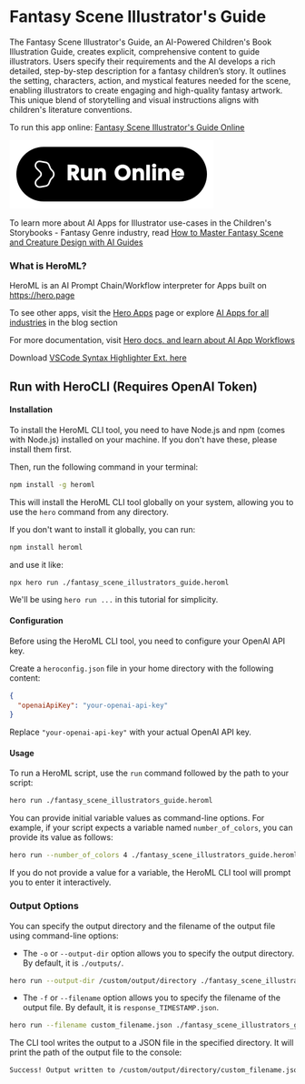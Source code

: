 # Fantasy Scene Illustrator's Guide

The Fantasy Scene Illustrator's Guide, an AI-Powered Children's Book Illustration Guide, creates explicit, comprehensive content to guide illustrators. Users specify their requirements and the AI develops a rich detailed, step-by-step description for a fantasy children’s story. It outlines the setting, characters, action, and mystical features needed for the scene, enabling illustrators to create engaging and high-quality fantasy artwork. This unique blend of storytelling and visual instructions aligns with children's literature conventions.

To run this app online: [Fantasy Scene Illustrator's Guide Online](https://hero.page/app/fantasy-scene-illustrator's-guide-ai-powered-children's-book-illustration-guide/e72LzYAW1V50ewmfc5MY)

[![Run Fantasy Scene Illustrator's Guide Online](/assets/run.svg)](https://hero.page/app/fantasy-scene-illustrator's-guide-ai-powered-children's-book-illustration-guide/e72LzYAW1V50ewmfc5MY)

To learn more about AI Apps for Illustrator use-cases in the Children's Storybooks - Fantasy Genre industry, read [How to Master Fantasy Scene and Creature Design with AI Guides](https://hero.page/blog/ai/children's-storybooks-fantasy-genre/how-to-master-fantasy-scene-and-creature-design-with-ai-guides/170799)

### What is HeroML?
HeroML is an AI Prompt Chain/Workflow interpreter for Apps built on https://hero.page 

To see other apps, visit the [Hero Apps](https://hero.page/apps) page or explore [AI Apps for all industries](https://hero.page/blog) in the blog section

For more documentation, visit [Hero docs, and learn about AI App Workflows](https://hero.page/tutorials/introduction-to-heroml)

Download [VSCode Syntax Highlighter Ext. here](https://marketplace.visualstudio.com/items?itemName=hero-page.heroml)

## Run with HeroCLI (Requires OpenAI Token)

#### Installation

To install the HeroML CLI tool, you need to have Node.js and npm (comes with Node.js) installed on your machine. If you don't have these, please install them first. 

Then, run the following command in your terminal:

```bash
npm install -g heroml
```

This will install the HeroML CLI tool globally on your system, allowing you to use the `hero` command from any directory.

If you don't want to install it globally, you can run:

```bash
npm install heroml
```

and use it like:

```bash
npx hero run ./fantasy_scene_illustrators_guide.heroml
```

We'll be using `hero run ...` in this tutorial for simplicity.

#### Configuration

Before using the HeroML CLI tool, you need to configure your OpenAI API key. 

Create a `heroconfig.json` file in your home directory with the following content:

```json
{
  "openaiApiKey": "your-openai-api-key"
}
```

Replace `"your-openai-api-key"` with your actual OpenAI API key.

#### Usage

To run a HeroML script, use the `run` command followed by the path to your script:

```bash
hero run ./fantasy_scene_illustrators_guide.heroml
```

You can provide initial variable values as command-line options. For example, if your script expects a variable named `number_of_colors`, you can provide its value as follows:

```bash
hero run --number_of_colors 4 ./fantasy_scene_illustrators_guide.heroml
```

If you do not provide a value for a variable, the HeroML CLI tool will prompt you to enter it interactively.

### Output Options

You can specify the output directory and the filename of the output file using command-line options:

- The `-o` or `--output-dir` option allows you to specify the output directory. By default, it is `./outputs/`.

```bash
hero run --output-dir /custom/output/directory ./fantasy_scene_illustrators_guide.heroml
```

- The `-f` or `--filename` option allows you to specify the filename of the output file. By default, it is `response_TIMESTAMP.json`.

```bash
hero run --filename custom_filename.json ./fantasy_scene_illustrators_guide.heroml
```

The CLI tool writes the output to a JSON file in the specified directory. It will print the path of the output file to the console:

```bash
Success! Output written to /custom/output/directory/custom_filename.json
```

